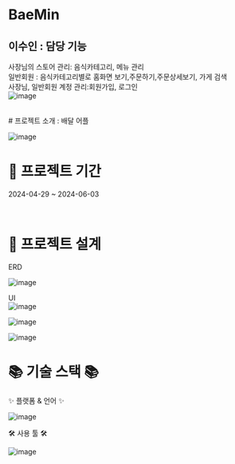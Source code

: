

# BaeMin


 ## 이수인 : 담당 기능
사장님의 스토어 관리: 음식카테고리, 메뉴 관리
<br>
일반회원 : 음식카테고리별로 홈화면 보기,주문하기,주문상세보기, 가게 검색
<br>
사장님, 일반회원 계정 관리:회원가입, 로그인
<br>
![image](https://github.com/user-attachments/assets/6c41dbef-2245-4a8c-8ef9-16b9d2d2f178)

<br>
 # 프로젝트 소개 : 배달 어플 

![image](https://github.com/user-attachments/assets/c0645535-5975-4114-ac52-8df3c3d0294c)





 #  📅 프로젝트 기간
2024-04-29 ~ 2024-06-03


<br>

 # 🧱 프로젝트 설계

ERD

![image](https://github.com/user-attachments/assets/69055350-5885-446a-ae28-f746ab669241)


UI  
![image](https://github.com/user-attachments/assets/05985b3b-d3e5-42cb-a7f4-fda8b817040d)



![image](https://github.com/user-attachments/assets/b178ad31-7f22-4765-9e05-c55a7ef4bb1d)

![image](https://github.com/user-attachments/assets/0ff79c11-6d8b-4f23-a29d-2d2c81f397a8)







 # 📚 기술 스택 📚
✨ 플랫폼 & 언어 ✨

![image](https://github.com/user-attachments/assets/21e67bd2-b816-4b16-86bb-0cb5b83d1997)



   


🛠 사용 툴 🛠

![image](https://github.com/user-attachments/assets/2601a8c3-fe2e-42d6-bb59-bd1f366c410a)













 

